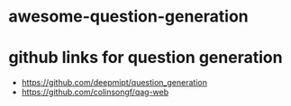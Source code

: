 # awesome-question-generation

# github links for question generation
- https://github.com/deepmipt/question_generation
- https://github.com/colinsongf/qag-web

